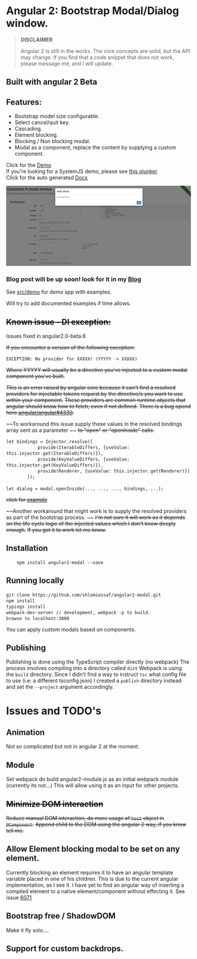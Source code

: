 # Angular 2: Bootstrap Modal/Dialog window.

>**DISCLAIMER**  
>
>Angular 2 is still in the works. The core concepts are solid, but the API may change. If you find that a code snippet that does not work, please message me, and I will update.
 
## Built with angular 2 Beta

## Features:  

  - Bootstrap model size configurable.  
  - Select cancel/quit key.  
  - Cascading.  
  - Element blocking.  
  - Blocking / Non blocking modal.  
  - Modal as a component, replace the content by supplying a custom component.  
  
Click for the [Demo](http://shlomiassaf.github.io/angular2-modal/)  
If you're looking for a SystemJS demo, please see [this plunker](http://plnkr.co/edit/FnGdwU)  
Click for the auto generated [Docs](http://shlomiassaf.github.io/angular2-modal/docs)   

![Code Generator!](/preview.png)

### Blog post will be up soon! look for it in my [Blog](http://blog.assaf.co/)

See [src/demo](https://github.com/shlomiassaf/angular2-modal/tree/master/src/demo) for demo app with examples.

Will try to add documented examples if time allows.

## ~~Known issue - DI exception:~~  
Issues fixed in angular2.0-beta.6

~~If you encounter a version of the following exception:~~

```
EXCEPTION: No provider for XXXXX! (YYYYY -> XXXXX)
```

~~Where YYYYY will usually be a directive you've injected to a custom modal component you've built.~~

~~This is an error raised by angular core because it can't find a resolved providers for injectable tokens request by~~
~~the directive/s you want to use within your component.~~
~~These providers are common runtime objects that angular should know how to fetch, even if not defined.~~
~~There is a bug opend here [angular/angular#4330](https://github.com/angular/angular/issues/4330).~~

~~To workaround this issue supply these values in the resolved bindings array sent as a parameter ~~
~~to "open" or "openInside" calls.~~

    let bindings = Injector.resolve([
                provide(IterableDiffers, {useValue: this.injector.get(IterableDiffers)}),
                provide(KeyValueDiffers, {useValue: this.injector.get(KeyValueDiffers)}),
                provide(Renderer, {useValue: this.injector.get(Renderer)})
            ]);
                   
    let dialog = modal.openInside(..., ..., ..., bindings, ...);

~~click for [example](https://github.com/shlomiassaf/angular2-modal/blob/master/src/demo/app/demoPage/demoPage.ts#L58-L63)~~

~~Another workaround that might work is to supply the resolved providers as part of the bootstrap process. ~~
~~I'm not sure it will work as it depends on the life cycle logic of the injected values which I don't know deeply enough.~~
~~If you got it to work let me know.~~

## Installation
```
    npm install angular2-modal --save
```

## Running locally
    git clone https://github.com/shlomiassaf/angular2-modal.git  
    npm install  
    typings install  
    webpack-dev-server // development, webpack -p to build.  
    browse to localhost:3000  

You can apply custom modals based on components.

## Publishing
Publishing is done using the TypeScript compiler directly (no webpack)
The process involves compiling into a directory called `dist`
Webpack is using the `build` directory.
Since I didn't find a way to instruct `tsc` what config file to use (i.e: a different tsconfig.json)
I created a `publish` directory instead and set the `--project` argument accordingly.

# Issues and TODO's
## Animation
Not so complicated but not in angular 2 at the moment.

## Module
Set webpack do build angular2-module.js as an initial webpack module (currently its not...)
This will allow using it as an input for other projects.

## ~~Minimize DOM interaction~~
~~Reduce manual DOM interaction, do more usage of `host` object in `@Component`.~~
~~Append child to the DOM using the angular 2 way, if you know tell me.~~
 
## Allow Element blocking modal to be set on any element.
Currently blocking an element requires it to have an angular template variable placed in one of his children.
This is due to the current angular implementation, as I see it.
I have yet to find an angular way of inserting a compiled element to a native element/component without effecting it.
See issue [6071](https://github.com/angular/angular/issues/6071)

## Bootstrap free / ShadowDOM
Make it fly solo....

## Support for custom backdrops. 
